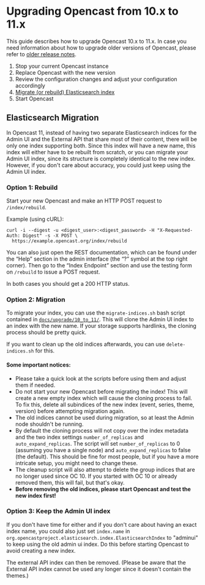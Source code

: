 Upgrading Opencast from 10.x to 11.x
===================================

This guide describes how to upgrade Opencast 10.x to 11.x.
In case you need information about how to upgrade older versions of Opencast,
please refer to [older release notes](https://docs.opencast.org).

1. Stop your current Opencast instance
2. Replace Opencast with the new version
3. Review the configuration changes and adjust your configuration accordingly
4. [Migrate (or rebuild) Elasticsearch index](#migrate-elasticsearch)
5. Start Opencast

Elasticsearch Migration
-----------------------

In Opencast 11, instead of having two separate Elasticsearch indices for the Admin UI and the External API that share 
most of their content, there will be only one index supporting both. Since this index will have a new name, this index 
will either have to be rebuilt from scratch, or you can migrate your Admin UI index, since its structure is completely 
identical to the new index. However, if you don't care about accuracy, you could just keep using the Admin UI index.

### Option 1: Rebuild

Start your new Opencast and make an HTTP POST request to `/index/rebuild`.

Example (using cURL):

    curl -i --digest -u <digest_user>:<digest_password> -H "X-Requested-Auth: Digest" -s -X POST \
      https://example.opencast.org/index/rebuild

You can also just open the REST documentation, which can be found under the “Help” section in the admin interface (the
“?” symbol at the top right corner). Then go to the “Index Endpoint” section and use the testing form on
`/rebuild` to issue a POST request.

In both cases you should get a 200 HTTP status.

### Option 2: Migration

To migrate your index, you can use the `migrate-indices.sh` bash script contained in 
[`docs/upgrade/10_to_11/`](https://github.com/opencast/opencast/blob/develop/docs/upgrade/10_to_11/).
This will clone the Admin UI index to an index with the new name. If your storage supports hardlinks, the cloning 
process should be pretty quick.

If you want to clean up the old indices afterwards, you can use `delete-indices.sh` for this.

#### Some important notices:

- Please take a quick look at the scripts before using them and adjust them if needed.
- Do not start your new Opencast before migrating the index! This will create a new empty index which will cause the
  cloning process to fail. To fix this, delete all subindices of the new index (event, series, theme, version) before 
  attempting migration again.
- The old indices cannot be used during migration, so at least the Admin node shouldn't be running.
- By default the cloning process will not copy over the index metadata and the two index settings `number_of_replicas` 
  and `auto_expand_replicas`. The script will set `number_of_replicas` to 0 (assuming you have a single node) and
  `auto_expand_replicas` to false (the default). This should be fine for most people, but if you have a more intricate 
  setup, you might need to change these.
- The cleanup script will also attempt to delete the group indices that are no longer used since OC 10. If you started
with OC 10 or already removed them, this will fail, but that's okay.
- **Before removing the old indices, please start Opencast and test the new index first!**

### Option 3: Keep the Admin UI index

If you don't have time for either and if you don't care about having an exact index name, you could also just set 
`index.name` in `org.opencastproject.elasticsearch.index.ElasticsearchIndex` to "adminui" to keep using the old admin ui
index. Do this before starting Opencast to avoid creating a new index.

The external API index can then be removed. (Please be aware that the External API index cannot be used any longer since 
it doesn't contain the themes.)